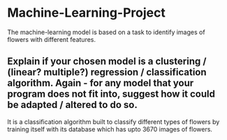# Machine-Learning-Project

The machine-learning model is based on a task to identify images of flowers with different features.


## Explain if your chosen model is a clustering / (linear? multiple?) regression / classification algorithm. Again - for any model that your program does not fit into, suggest how it could be adapted / altered to do so.

It is a classification algorithm built to classify different types of flowers by training itself with its database which has upto 3670 images of flowers.
